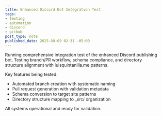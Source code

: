 ```yaml
---
title: Enhanced Discord Bot Integration Test
tags:
- testing
- automation
- discord
- github
post_type: note
published_date: 2025-08-09 02:31 -05:00
---
```


Running comprehensive integration test of the enhanced Discord publishing bot. Testing branch/PR workflow, schema compliance, and directory structure alignment with luisquintanilla.me patterns.

Key features being tested:
- Automated branch creation with systematic naming
- Pull request generation with validation metadata
- Schema conversion to target site patterns
- Directory structure mapping to _src/ organization

All systems operational and ready for validation.